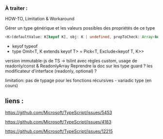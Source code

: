 ### À traiter :

HOW-TO, Limitation & Workaround

Gérer un type générique et les valeurs possibles des propriétés de ce type
````typescript
<K>(defaultValue: K[keyof K], obj: K | undefined, propToCheck: Array<keyof K>): K[keyof K]
````

- keyof typeof
- type Omit<T, K extends keyof T> = Pick<T, Exclude<keyof T, K>>

version immutable-js de TS -> tslint avec règles custom, usage de readonly/const & ReadonlyArray
Reprendre la doc sur les type guard ? les modificateur d'interface (readonly, optional) ?

limitation: pas de typage pour les fonctions récursives - variadic type (en cours)

## liens :
https://github.com/Microsoft/TypeScript/issues/5453

https://github.com/Microsoft/TypeScript/issues/4183

https://github.com/Microsoft/TypeScript/issues/12215